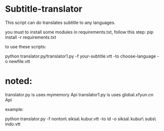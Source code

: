 # Subtitle-translator
This script can do translates subtitle to any languages.

you must to install some modules in requirements.txt, follow this step:
pip install -r requirements.txt

to use these scripts:

python translator.py/translator1.py -f your-subtitle.vtt -to choose-language -o newfile.vtt

# noted:
translator.py is uses mymemory Api
translator1.py is uses global.xfyun.cn Api

example:

python translator.py -f nonton\ siksa\ kubur.vtt -to id -o siksa\ kubur\ subs\ indo.vtt
